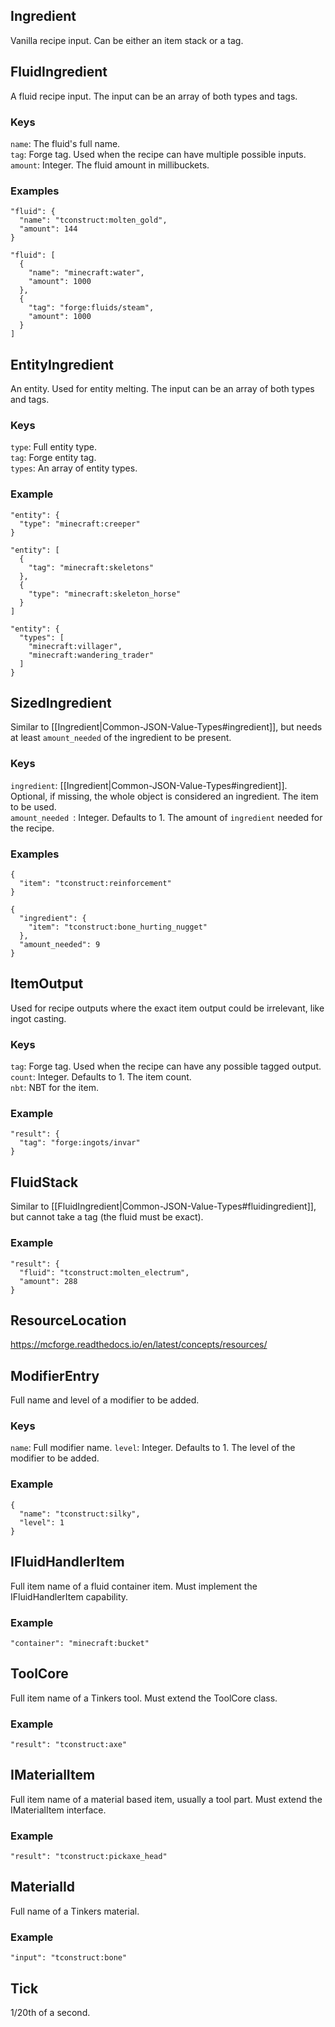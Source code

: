 ## Ingredient
Vanilla recipe input. Can be either an item stack or a tag.

## FluidIngredient
A fluid recipe input. The input can be an array of both types and tags.
### Keys
`name`: The fluid's full name.  
`tag`: Forge tag. Used when the recipe can have multiple possible inputs.  
`amount`: Integer. The fluid amount in millibuckets.  
### Examples
    "fluid": {
      "name": "tconstruct:molten_gold",
      "amount": 144
    }

    "fluid": [
      {
        "name": "minecraft:water",
        "amount": 1000
      },
      {
        "tag": "forge:fluids/steam",
        "amount": 1000
      }
    ]


## EntityIngredient
An entity. Used for entity melting. The input can be an array of both types and tags.
### Keys
`type`: Full entity type.  
`tag`: Forge entity tag.  
`types`: An array of entity types.  
### Example

    "entity": {
      "type": "minecraft:creeper"
    }

    "entity": [
      {
        "tag": "minecraft:skeletons"
      },
      {
        "type": "minecraft:skeleton_horse"
      }
    ]

    "entity": {
      "types": [
        "minecraft:villager",
        "minecraft:wandering_trader"
      ]
    }

## SizedIngredient
Similar to [[Ingredient|Common-JSON-Value-Types#ingredient]], but needs at least `amount_needed` of the ingredient to be present.
### Keys
`ingredient`: [[Ingredient|Common-JSON-Value-Types#ingredient]]. Optional, if missing, the whole object is considered an ingredient. The item to be used.  
`amount_needed `: Integer. Defaults to 1. The amount of `ingredient` needed for the recipe.  
### Examples
    {
      "item": "tconstruct:reinforcement"
    }

    {
      "ingredient": {
        "item": "tconstruct:bone_hurting_nugget"
      },
      "amount_needed": 9
    }

## ItemOutput
Used for recipe outputs where the exact item output could be irrelevant, like ingot casting.  
### Keys
`tag`: Forge tag. Used when the recipe can have any possible tagged output.  
`count`: Integer. Defaults to 1. The item count.  
`nbt`: NBT for the item.
### Example
    "result": {
      "tag": "forge:ingots/invar"
    }

## FluidStack
Similar to [[FluidIngredient|Common-JSON-Value-Types#fluidingredient]], but cannot take a tag (the fluid must be exact).
### Example
    "result": {
      "fluid": "tconstruct:molten_electrum",
      "amount": 288
    }

## ResourceLocation
https://mcforge.readthedocs.io/en/latest/concepts/resources/


## ModifierEntry
Full name and level of a modifier to be added.
### Keys
`name`: Full modifier name.
`level`: Integer. Defaults to 1. The level of the modifier to be added.
### Example
    {
      "name": "tconstruct:silky",
      "level": 1
    }
 
## IFluidHandlerItem
Full item name of a fluid container item. Must implement the IFluidHandlerItem capability.
### Example
    "container": "minecraft:bucket"

## ToolCore
Full item name of a Tinkers tool. Must extend the ToolCore class.
### Example
    "result": "tconstruct:axe"

## IMaterialItem
Full item name of a material based item, usually a tool part. Must extend the IMaterialItem interface.
### Example
    "result": "tconstruct:pickaxe_head"

## MaterialId
Full name of a Tinkers material.
### Example
    "input": "tconstruct:bone"


## Tick
1/20th of a second.